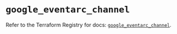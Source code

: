 # `google_eventarc_channel`

Refer to the Terraform Registry for docs: [`google_eventarc_channel`](https://registry.terraform.io/providers/hashicorp/google-beta/5.15.0/docs/resources/google_eventarc_channel).

